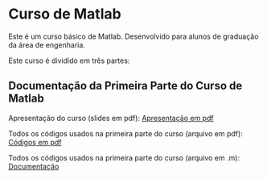 
# Curso de Matlab
Este é um curso básico de Matlab. Desenvolvido para alunos de graduação da área de engenharia.

Este curso é dividido em três partes:



## Documentação da Primeira Parte do Curso de Matlab

Apresentação do curso (slides em pdf): [Apresentação em pdf](https://github.com/reginaldocardoso/Matlab/blob/master/Apresenta%C3%A7%C3%A3o.pdf)

Todos os códigos usados na primeira parte do curso (arquivo em pdf): [Códigos em pdf](https://github.com/reginaldocardoso/Matlab/blob/master/Codigos.pdf)

Todos os códigos usados na primeira parte do curso (arquivo em .m): [Documentação](https://github.com/reginaldocardoso/Matlab/blob/master/codigos_parte_I.m)
